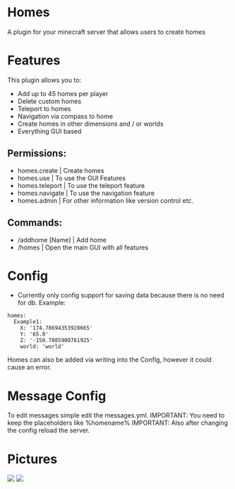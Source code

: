 # Homes

A plugin for your minecraft server that allows users to create homes

# Features
This plugin allows you to:
* Add up to 45 homes per player
* Delete custom homes
* Teleport to homes
* Navigation via compass to home
* Create homes in other dimensions and / or worlds
* Everything GUI based

## Permissions:

* homes.create | Create homes
* homes.use | To use the GUI Features
* homes.teleport | To use the teleport feature
* homes.navigate | To use the navigation feature
* homes.admin | For other information like version control etc.
  
## Commands:

* /addhome [Name] | Add home
* /homes | Open the main GUI with all features

# Config
* Currently only config support for saving data because there is no need for db.
Example:
```
homes:
  Example1:
    X: '174.78694353928665'
    Y: '65.0'
    Z: '-150.7085900761925'
    world: 'world'
```

Homes can also be added via writing into the Config, however it could cause an error.

# Message Config

To edit messages simple edit the messages.yml.
IMPORTANT: You need to keep the placeholders like %homename%
IMPORTANT: Also after changing the config reload the server.

# Pictures

![](https://github.com/pqtriick/Homes/blob/master/2023-10-07_17.06.01.png)
![](https://github.com/pqtriick/Homes/blob/master/2023-10-07_17.21.13.png)
